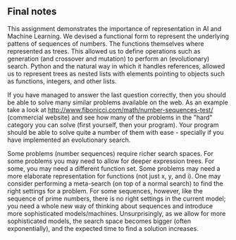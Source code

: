 ## Final notes
This assignment demonstrates the importance of representation in AI and Machine Learning. We devised a functional form to represent the underlying pattens of sequences of numbers. The functions themselves where represented as trees. This allowed us to define operations such as generation (and crossover and mutation) to perform an (evolutionary) search. Python and the natural way in which it handles references, allowed us to represent trees as nested lists with elements pointing to objects such as functions, integers, and other lists.

If you have managed to answer the last question correctly, then you should be able to solve many similar problems available on the web. As an example take a look at http://www.fibonicci.com/math/number-sequences-test/ (commercial website) and see how many of the problems in the "hard" category you can solve (first yourself, then your program). Your program should be able to solve quite a number of them with ease - specially if you have implemented an evolutionary search.

Some problems (number sequences) require richer search spaces. For some problems you may need to allow for deeper expression trees. For some, you may need a different function set. Some problems may need a more elaborate representation for functions (not just x, y, and i). One may consider performing a meta-search (on top of a normal search) to find the right settings for a problem. For some sequences, however, like the sequence of prime numbers, there is no right settings in the current model; you need a whole new way of thinking about sequences and introduce more sophisticated models/machines. Unsurprisingly, as we allow for more sophisticated models, the search space becomes bigger (often exponentially), and the expected time to find a solution increases.